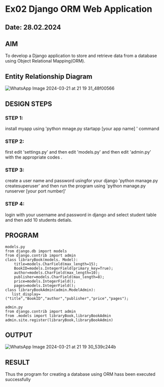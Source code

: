 # Ex02 Django ORM Web Application
## Date: 28.02.2024

## AIM
To develop a Django application to store and retrieve data from a database using Object Relational Mapping(ORM).

## Entity Relationship Diagram
![WhatsApp Image 2024-03-21 at 21 19 31_48f00566](https://github.com/aravindkumar23004721/ORM/assets/148962674/3491a794-9816-4956-8e23-b1af0d7b201b)


## DESIGN STEPS

### STEP 1:
install myapp using 'python mnage.py startapp [your app name] ' command 

### STEP 2:
first edit 'settings.py' and then edit 'models.py' and then edit 'admin.py' with the appropriate codes .

### STEP 3:
create a user name and password usingfor your django  'python manage.py createsuperuser'
and then run the program using 'python manage.py runserver [your port number]'
### STEP 4:
login with your username and password in django and select student table and then add 10 students detials.
## PROGRAM
```
models.py
from django.db import models
from django.contrib import admin
class libraryBook(models. Model):
    title=models.CharField(max_length=15);
    BookID=models.IntegerField(primary_key=True);
    author=models.CharField(max_length=10);
    publisher=models.CharField(max_length=8);
    price=models.IntegerField();
    pages=models.IntegerField();
class libraryBookAdmin(admin.ModelAdmin):
   list_display=("title","BookID","author","publisher","price","pages");

admin.py
from django.contrib import admin 
from .models import libraryBook,libraryBookAdmin
admin.site.register(libraryBook,libraryBookAdmin)

```
## OUTPUT
![WhatsApp Image 2024-03-21 at 21 19 30_539c244b](https://github.com/aravindkumar23004721/ORM/assets/148962674/4273b6ce-99d5-432e-8dc6-787e97cd9f67)

## RESULT
Thus the program for creating a database using ORM hass been executed successfully

